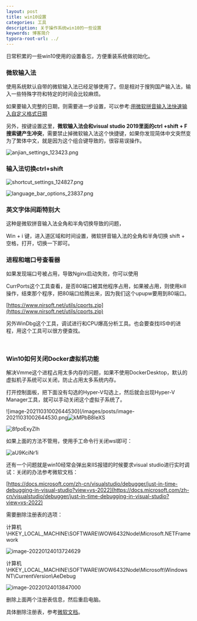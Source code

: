 ```yaml
---
layout: post
title: win10设置
categories: 工具
description: 关于操作系统win10的一些设置
keywords: 博客简介
typora-root-url: ../
---
```

日常积累的一些win10使用的设置备忘，方便重装系统做初始化。

### 微软输入法

使用系统默认自带的微软输入法已经足够使用了。但是相对于搜狗国产输入法，输入一些特殊字符和特定的时间会比较麻烦。

如果要输入完整的日期，则需要进一步设置，可以参考:[用微软拼音输入法快速输入自定义格式日期](https://blog.walterlv.com/ime/2017/09/18/date-time-format-using-microsoft-pinyin.html)

另外，按键设置这里，**微软输入法会和visual studio 2019里面的ctrl +shift + F搜索键产生冲突**，需要禁止掉微软输入法这个快捷键，如果你发现简体中文突然变为了繁体中文，就是因为这个组合键导致的，很容易误操作。

![anjian_settings_123423.png](/images/posts/anjian_settings_123423.png)

### 输入法切换ctrl+shift

![shortcut_settings_124827.png](/images/posts/shortcut_settings_124827.png)

![language_bar_options_23837.png](/images/posts/language_bar_options_23837.png)



### 英文字体间距特别大

这种是微软拼音输入法全角和半角切换导致的问题，

Win + i 键，进入道区域和时间设置，微软拼音输入法的全角和半角切换 shift + 空格，打开，切换一下即可。

### 进程和端口号查看器

如果发现端口号被占用，导致Nginx启动失败，你可以使用

CurrPorts这个工具查看，是否80端口被其他程序占用，如果被占用，则使用kill操作，结束那个程序，把80端口给腾出来，因为我们这个upupw要用到80端口。

[https://www.nirsoft.net/utils/cports.zip](https://www.nirsoft.net/utils/cports.zip)

另外WinDbg这个工具，调试进行和CPU爆高分析工具。也会要查找IIS中的进程，用这个工具可以很方便查找。

​                               

###  Win10如何关闭Docker虚拟机功能

解决Vmme这个进程占用太多内存的问题，如果不使用DockerDesktop，默认的虚拟机子系统可以关闭，防止占用太多系统内存。

打开控制面板，把下面没有勾选的Hyper-V勾选上，然后就会出现Hyper-V Manager工具，就可以手动关闭这个虚拟子系统了。

![image-20211031002644530](/images/posts/image-20211031002644530.png![kMPbB8IeXS](/images/posts/kMPbB8IeXS.png)

![8fpoExyZIh](/images/posts/8fpoExyZIh.png)

如果上面的方法不管用，使用手工命令行关闭wsl即可：

![aU9KciNr1i](/images/posts/aU9KciNr1i.png)

还有一个问题就是win10经常会弹出来IIS报错的时候要求visual studio进行实时调试：关闭的办法参考微软文档：

[https://docs.microsoft.com/zh-cn/visualstudio/debugger/just-in-time-debugging-in-visual-studio?view=vs-2022](https://docs.microsoft.com/zh-cn/visualstudio/debugger/just-in-time-debugging-in-visual-studio?view=vs-2022)



需要删除注册表的选项：

计算机\HKEY_LOCAL_MACHINE\SOFTWARE\WOW6432Node\Microsoft\.NETFramework

![image-20220124013724629](/images/posts/image-20220124013724629.png)

计算机\HKEY_LOCAL_MACHINE\SOFTWARE\WOW6432Node\Microsoft\Windows NT\CurrentVersion\AeDebug

![image-20220124013847000](/images/posts/image-20220124013847000.png)

删除上面两个注册表信息，然后重启电脑。

具体删除注册表，参考[微软文档](https://docs.microsoft.com/zh-cn/visualstudio/debugger/debug-using-the-just-in-time-debugger?view=vs-2022#disable-just-in-time-debugging-from-the-windows-registry)。
